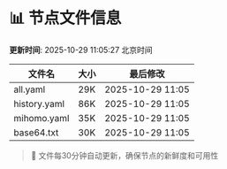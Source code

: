 # 📊 节点文件信息

**更新时间**: 2025-10-29 11:05:27 北京时间

| 文件名 | 大小 | 最后修改 |
|--------|------|----------|
| all.yaml | 29K | 2025-10-29 11:05 |
| history.yaml | 86K | 2025-10-29 11:05 |
| mihomo.yaml | 35K | 2025-10-29 11:05 |
| base64.txt | 30K | 2025-10-29 11:05 |

> 🔄 文件每30分钟自动更新，确保节点的新鲜度和可用性
